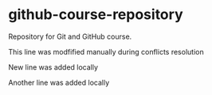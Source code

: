 # github-course-repository
Repository for Git and GitHub course.

This line was modfified manually during conflicts resolution

New line was added locally

Another line was added locally